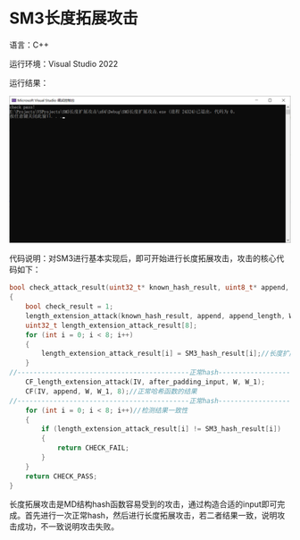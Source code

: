 # SM3长度拓展攻击
语言：C++ 

运行环境：Visual Studio 2022

运行结果：

![运行结果](1.png)

代码说明：对SM3进行基本实现后，即可开始进行长度拓展攻击，攻击的核心代码如下：

~~~c++
bool check_attack_result(uint32_t* known_hash_result, uint8_t* append, unsigned long long append_length, uint32_t* W, uint32_t* W_1,uint8_t *after_padding_input)//W和W_1传入之前必须先分配68和64个uint32_t空间
{
	bool check_result = 1;
	length_extension_attack(known_hash_result, append, append_length, W, W_1);
	uint32_t length_extension_attack_result[8];
	for (int i = 0; i < 8; i++)
	{
		length_extension_attack_result[i] = SM3_hash_result[i];//长度扩展攻击的结果
	}
//-------------------------------------------正常hash----------------------------------------	
	CF_length_extension_attack(IV, after_padding_input, W, W_1);
	CF(IV, append, W, W_1, 8);//正常哈希函数的结果
//-------------------------------------------正常hash----------------------------------------	
	for (int i = 0; i < 8; i++)//检测结果一致性
	{
		if (length_extension_attack_result[i] != SM3_hash_result[i])
		{
			return CHECK_FAIL;
		}
	}
	return CHECK_PASS;
}
~~~

长度拓展攻击是MD结构hash函数容易受到的攻击，通过构造合适的input即可完成。首先进行一次正常hash，然后进行长度拓展攻击，若二者结果一致，说明攻击成功，不一致说明攻击失败。
